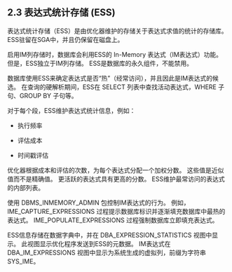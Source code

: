 ## 2.3 表达式统计存储 (ESS)

表达式统计存储（ESS）是由优化器维护的存储关于表达式求值的统计的存储库。 ESS驻留在SGA中，并且仍保留在磁盘上。

启用IM列存储时，数据库会利用ESS的 In-Memory 表达式（IM表达式）功能。 但是，ESS独立于IM列存储。 ESS是数据库的永久组件，不能禁用。

数据库使用ESS来确定表达式是否“热”（经常访问），并且因此是IM表达式的候选。 在查询的硬解析期间，ESS在 SELECT 列表中查找活动表达式，WHERE 子句、GROUP BY 子句等。

对于每个段，ESS维护表达式统计信息，例如：

* 执行频率

* 评估成本

* 时间戳评估

优化器根据成本和评估的次数，为每个表达式分配一个加权分数。 这些值是近似值而不是精确值。 更活跃的表达式具有更高的分数。 ESS维护最常访问的表达式的内部列表。

使用 DBMS_INMEMORY_ADMIN 包控制IM表达式的行为。 例如，IME_CAPTURE_EXPRESSIONS 过程提示数据库标识并逐渐填充数据库中最热的表达式。 IME_POPULATE_EXPRESSIONS 过程强制数据库立即填充表达式。

ESS信息存储在数据字典中，并在 DBA_EXPRESSION_STATISTICS 视图中显示。 此视图显示优化程序发送到ESS的元数据。 IM表达式在 DBA_IM_EXPRESSIONS 视图中显示为系统生成的虚拟列，前缀为字符串 SYS_IME。
